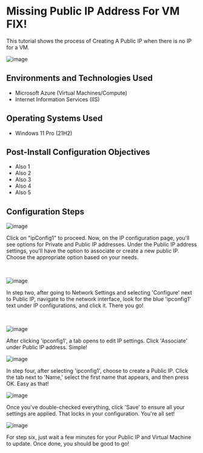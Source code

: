 <p align="center">
</p>

<h1>Missing Public IP Address For VM FIX! </h1>
This tutorial shows the process of Creating A Public IP when there is no IP for a VM.<br />

![image](https://github.com/user-attachments/assets/113eb46e-e468-4549-abf9-13e9d0a4e410)


<h2>Environments and Technologies Used</h2>

- Microsoft Azure (Virtual Machines/Compute)
- Internet Information Services (IIS)

<h2>Operating Systems Used</h2>

- Windows 11 Pro (21H2)

<h2>Post-Install Configuration Objectives</h2>

- Also 1
- Also 2
- Also 3
- Also 4
- Also 5

<h2>Configuration Steps</h2>

![image](https://github.com/user-attachments/assets/16cfbd08-fd03-488b-8285-e1df8c9cb31a)



<p>

</p>
<p>
Click on "ipConfig1" to proceed. Now, on the IP configuration page, you'll see options for Private and Public IP addresses. Under the Public IP address settings, you'll have the option to associate or create a new public IP. Choose the appropriate option based on your needs.

</p>
<br />

<p>
  
![image](https://github.com/user-attachments/assets/e3aa3087-b371-4a5a-9f8f-e3e99f28d664)


</p>
<p>
In step two, after going to Network Settings and selecting 'Configure' next to Public IP, navigate to the network interface, look for the blue 'ipconfig1' text under IP configurations, and click it. There you go!


</p>
<br />

<p>

![image](https://github.com/user-attachments/assets/9bc29d98-f135-466d-a42d-316e028ea8a7)



<p>
After clicking 'ipconfig1', a tab opens to edit IP settings. Click 'Associate' under Public IP address. Simple!
<br />

![image](https://github.com/user-attachments/assets/ea1b7e90-452b-40b3-9e35-b11b28706828)



In step four, after selecting 'ipconfig1', choose to create a Public IP. Click the tab next to 'Name,' select the first name that appears, and then press OK. Easy as that!


![image](https://github.com/user-attachments/assets/b26bd250-77a7-48ec-bb99-67ebd737b806)


Once you've double-checked everything, click 'Save' to ensure all your settings are applied. That locks in your configuration. You're all set!


![image](https://github.com/user-attachments/assets/d9b69bd3-164d-445a-ba9a-e8e6f90700f7)


For step six, just wait a few minutes for your Public IP and Virtual Machine to update. Once done, you should be good to go!

